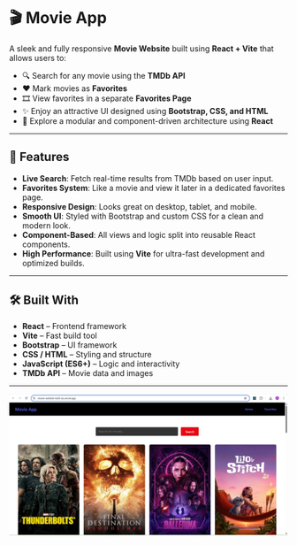 # 🎬 Movie App

A sleek and fully responsive **Movie Website** built using **React + Vite** that allows users to:

- 🔍 Search for any movie using the **TMDb API**
- ❤️ Mark movies as **Favorites**
- 🎞 View favorites in a separate **Favorites Page**
- ✨ Enjoy an attractive UI designed using **Bootstrap, CSS, and HTML**
- 🧩 Explore a modular and component-driven architecture using **React**

---

## 🚀 Features

- **Live Search**: Fetch real-time results from TMDb based on user input.
- **Favorites System**: Like a movie and view it later in a dedicated favorites page.
- **Responsive Design**: Looks great on desktop, tablet, and mobile.
- **Smooth UI**: Styled with Bootstrap and custom CSS for a clean and modern look.
- **Component-Based**: All views and logic split into reusable React components.
- **High Performance**: Built using **Vite** for ultra-fast development and optimized builds.

---

## 🛠️ Built With

- **React** – Frontend framework
- **Vite** – Fast build tool
- **Bootstrap** – UI framework
- **CSS / HTML** – Styling and structure
- **JavaScript (ES6+)** – Logic and interactivity
- **TMDb API** – Movie data and images

---

![Movie Website Screenshot](./Desktop1.png)
